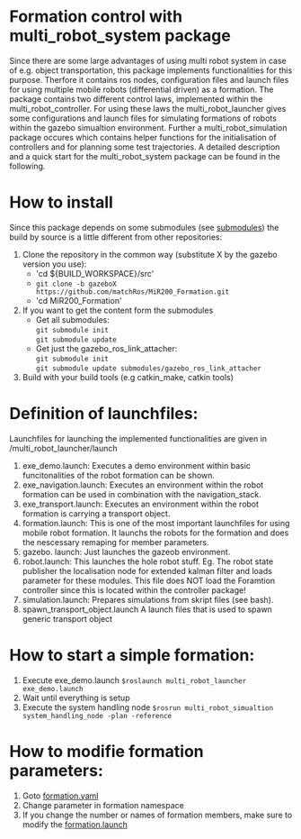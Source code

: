 # Formation control with multi_robot_system package
Since there are some large advantages of using multi robot system in case of e.g. object transportation, this package implements functionalities for this purpose. Therfore it contains ros nodes, configuration files and launch files for using multiple mobile robots (differential driven) as a formation. The package contains two different control laws, implemented within the multi_robot_controller. For using these laws the multi_robot_launcher gives some configurations and launch files for simulating formations of robots within the gazebo simualtion environment. Further a multi_robot_simulation package occures which contains helper functions for the initialisation of controllers and for planning some test trajectories. A detailed description and a quick start for the multi_robot_system package can be found in the following.
# How to install
Since this package depends on some submodules (see [submodules](./submodules)) the build by source is a little different from other repositories:
1.  Clone the repository in the common way (substitute X by the gazebo version you use):
    - 'cd ${BUILD_WORKSPACE}/src'
    - `git clone -b gazeboX  https://github.com/matchRos/MiR200_Formation.git`
    - 'cd MiR200_Formation'    
2.  If you want to get the content form the submodules
    - Get all submodules:\
    `git submodule init`\
    `git submodule update`
    - Get just the gazebo_ros_link_attacher:\
      `git submodule init`\
      `git submodule update submodules/gazebo_ros_link_attacher`
3. Build with your build tools (e.g catkin_make, catkin tools)

# Definition of launchfiles:
Launchfiles for launching the implemented functionalities are given in /multi_robot_launcher/launch
1. exe_demo.launch:
Executes a demo environment within basic funcitonalities of the robot formation can be shown.
2. exe_navigation.launch:
Executes an environment within the robot formation can be used in combination with the navigation_stack.
3. exe_transport.launch:
Executes an environment within the robot formation is carrying a transport object.
4. formation.launch:
This is one of the most important launchfiles for using mobile robot formation. It launchs the robots for the formation and does the nescessary remaping for member parameters.
5. gazebo. launch:
Just launches the gazeob environment.
6. robot.launch:
This launches the hole robot stuff. Eg. The robot state publisher the localisation node for extended kalman filter and loads parameter for these modules. This file does NOT load the Foramtion controller since this is located within the controller package!
7. simulation.launch:
Prepares simulations from skript files (see bash).
8. spawn_transport_object.launch
A launch files that is used to spawn generic transport object

# How to start a simple formation: 
1. Execute exe_demo.launch `$roslaunch multi_robot_launcher exe_demo.launch`
2. Wait until everything is setup
3. Execute the system handling node `$rosrun multi_robot_simualtion system_handling_node -plan -reference`

# How to modifie formation parameters:
1. Goto [formation.yaml](./multi_robot_launcher/config/formation.yaml)
2. Change parameter in formation namespace
3. If you change the number or names of formation members, make sure to modify the [formation.launch](./multi_robot_launcher/launch/formation.launch) 
